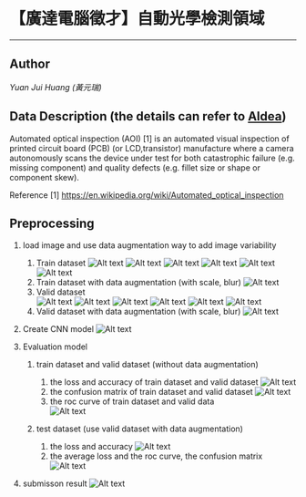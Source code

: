 
# **【廣達電腦徵才】自動光學檢測領域** #

----------
## Author ##
*Yuan Jui Huang (黃元瑞)* 

## **Data Description (the details can refer to [Aldea](https://aidea-web.tw/topic/5670ac89-f834-4f08-a9e0-22d968c15e64 "Data Description"))** ##

Automated optical inspection (AOI) [1] is an automated visual inspection of printed circuit board (PCB) (or LCD,transistor) manufacture where a camera autonomously scans the device under test for both catastrophic failure (e.g. missing component) and quality defects (e.g. fillet size or shape or component skew).

Reference
[1] https://en.wikipedia.org/wiki/Automated_optical_inspection

## Preprocessing  ##

1. load image and use data augmentation way to add image variability
	1. Train dataset
	![Alt text](img/train0_dataset.png "Train Dataset")
	![Alt text](img/train1_dataset.png "Train Dataset")
	![Alt text](img/train2_dataset.png "Train Dataset")
	![Alt text](img/train3_dataset.png "Train Dataset")
	![Alt text](img/train4_dataset.png "Train Dataset")
	![Alt text](img/train5_dataset.png "Train Dataset")
	2. Train dataset with data augmentation (with scale, blur)
	![Alt text](img/train_dataset_augment.png "Train Dataset")
	3. Valid dataset	
	![Alt text](img/valid0_dataset.png "Valid Dataset")
	![Alt text](img/valid1_dataset.png "Valid Dataset")
	![Alt text](img/valid2_dataset.png "Valid Dataset")
	![Alt text](img/valid3_dataset.png "Valid Dataset")
	![Alt text](img/valid4_dataset.png "Valid Dataset")
	![Alt text](img/valid5_dataset.png "Valid Dataset")
  	4. Valid dataset with data augmentation (with scale, blur)
	![Alt text](img/valid_dataset_augment.png "Valid Dataset")

2. Create CNN model
![Alt text](img/aoi.png "Train Dataset")	

3. Evaluation model
	1. train dataset and valid dataset (without data augmentation)
		1. the loss and accuracy of train dataset and valid dataset
		![Alt text](img/loss_for_train_valid.png "Train Dataset")	 
		2. the confusion matrix of train dataset and valid dataset
		![Alt text](img/cm_for_train_valid.png "Train Dataset")
		3. the roc curve of train dataset and valid data		
		![Alt text](img/roc_for_train_valid.png "Train Dataset")

	2. test dataset (use valid dataset with data augmentation)
		1. the loss and accuracy 
		![Alt text](img/loss_for_test.png "Train Dataset") 
		2. the average loss and the roc curve, the confusion matrix 
		![Alt text](img/avgloss_cm_roc_for_test.png "Train Dataset")			 

4. submisson result
 	![Alt text](img/submissions_result.png "Train Dataset")
